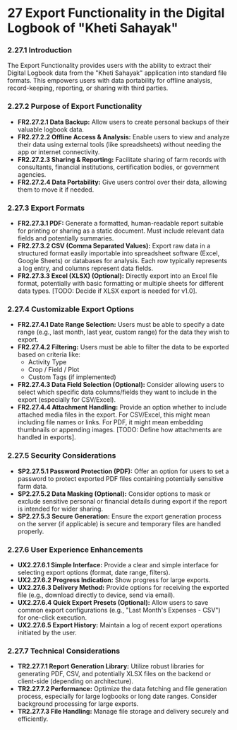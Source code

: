 # **27 Export Functionality in the Digital Logbook of "Kheti Sahayak"**

### **2.27.1 Introduction**

The Export Functionality provides users with the ability to extract their Digital Logbook data from the "Kheti Sahayak" application into standard file formats. This empowers users with data portability for offline analysis, record-keeping, reporting, or sharing with third parties.

### **2.27.2 Purpose of Export Functionality**

*   **FR2.27.2.1 Data Backup:** Allow users to create personal backups of their valuable logbook data.
*   **FR2.27.2.2 Offline Access & Analysis:** Enable users to view and analyze their data using external tools (like spreadsheets) without needing the app or internet connectivity.
*   **FR2.27.2.3 Sharing & Reporting:** Facilitate sharing of farm records with consultants, financial institutions, certification bodies, or government agencies.
*   **FR2.27.2.4 Data Portability:** Give users control over their data, allowing them to move it if needed.

### **2.27.3 Export Formats**

*   **FR2.27.3.1 PDF:** Generate a formatted, human-readable report suitable for printing or sharing as a static document. Must include relevant data fields and potentially summaries.
*   **FR2.27.3.2 CSV (Comma Separated Values):** Export raw data in a structured format easily importable into spreadsheet software (Excel, Google Sheets) or databases for analysis. Each row typically represents a log entry, and columns represent data fields.
*   **FR2.27.3.3 Excel (XLSX) (Optional):** Directly export into an Excel file format, potentially with basic formatting or multiple sheets for different data types. [TODO: Decide if XLSX export is needed for v1.0].

### **2.27.4 Customizable Export Options**

*   **FR2.27.4.1 Date Range Selection:** Users must be able to specify a date range (e.g., last month, last year, custom range) for the data they wish to export.
*   **FR2.27.4.2 Filtering:** Users must be able to filter the data to be exported based on criteria like:
    *   Activity Type
    *   Crop / Field / Plot
    *   Custom Tags (if implemented)
*   **FR2.27.4.3 Data Field Selection (Optional):** Consider allowing users to select which specific data columns/fields they want to include in the export (especially for CSV/Excel).
*   **FR2.27.4.4 Attachment Handling:** Provide an option whether to include attached media files in the export. For CSV/Excel, this might mean including file names or links. For PDF, it might mean embedding thumbnails or appending images. [TODO: Define how attachments are handled in exports].

### **2.27.5 Security Considerations**

*   **SP2.27.5.1 Password Protection (PDF):** Offer an option for users to set a password to protect exported PDF files containing potentially sensitive farm data.
*   **SP2.27.5.2 Data Masking (Optional):** Consider options to mask or exclude sensitive personal or financial details during export if the report is intended for wider sharing.
*   **SP2.27.5.3 Secure Generation:** Ensure the export generation process on the server (if applicable) is secure and temporary files are handled properly.

### **2.27.6 User Experience Enhancements**

*   **UX2.27.6.1 Simple Interface:** Provide a clear and simple interface for selecting export options (format, date range, filters).
*   **UX2.27.6.2 Progress Indication:** Show progress for large exports.
*   **UX2.27.6.3 Delivery Method:** Provide options for receiving the exported file (e.g., download directly to device, send via email).
*   **UX2.27.6.4 Quick Export Presets (Optional):** Allow users to save common export configurations (e.g., "Last Month's Expenses - CSV") for one-click execution.
*   **UX2.27.6.5 Export History:** Maintain a log of recent export operations initiated by the user.

### **2.27.7 Technical Considerations**
*   **TR2.27.7.1 Report Generation Library:** Utilize robust libraries for generating PDF, CSV, and potentially XLSX files on the backend or client-side (depending on architecture).
*   **TR2.27.7.2 Performance:** Optimize the data fetching and file generation process, especially for large logbooks or long date ranges. Consider background processing for large exports.
*   **TR2.27.7.3 File Handling:** Manage file storage and delivery securely and efficiently.
